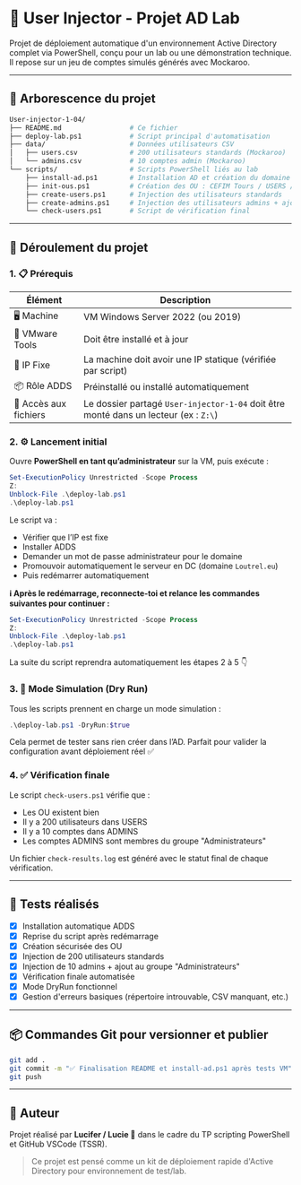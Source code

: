 # 🧠 User Injector - Projet AD Lab

Projet de déploiement automatique d'un environnement Active Directory complet via PowerShell, conçu pour un lab ou une démonstration technique. Il repose sur un jeu de comptes simulés générés avec Mockaroo.

---

## 📁 Arborescence du projet

```bash
User-injector-1-04/
├── README.md                 # Ce fichier
├── deploy-lab.ps1            # Script principal d'automatisation
├── data/                     # Données utilisateurs CSV
│   ├── users.csv             # 200 utilisateurs standards (Mockaroo)
│   └── admins.csv            # 10 comptes admin (Mockaroo)
└── scripts/                  # Scripts PowerShell liés au lab
    ├── install-ad.ps1        # Installation AD et création du domaine "Loutrel.eu"
    ├── init-ous.ps1          # Création des OU : CEFIM Tours / USERS / ADMINS
    ├── create-users.ps1      # Injection des utilisateurs standards
    ├── create-admins.ps1     # Injection des utilisateurs admins + ajout groupe "Administrateurs"
    └── check-users.ps1       # Script de vérification final
```

---

## 🚀 Déroulement du projet

### 1. 📋 Prérequis

| Élément | Description |
|--------|-------------|
| 🖥️ Machine | VM Windows Server 2022 (ou 2019) |
| 🔧 VMware Tools | Doit être installé et à jour |
| 🔌 IP Fixe | La machine doit avoir une IP statique (vérifiée par script) |
| 📦 Rôle ADDS | Préinstallé ou installé automatiquement |
| 📂 Accès aux fichiers | Le dossier partagé `User-injector-1-04` doit être monté dans un lecteur (ex : `Z:\`) |

### 2. ⚙️ Lancement initial

Ouvre **PowerShell en tant qu’administrateur** sur la VM, puis exécute :

```powershell
Set-ExecutionPolicy Unrestricted -Scope Process
Z:
Unblock-File .\deploy-lab.ps1
.\deploy-lab.ps1
```

Le script va :
- Vérifier que l’IP est fixe
- Installer ADDS
- Demander un mot de passe administrateur pour le domaine
- Promouvoir automatiquement le serveur en DC (domaine `Loutrel.eu`)
- Puis redémarrer automatiquement

**ℹ️ Après le redémarrage, reconnecte-toi et relance les commandes suivantes pour continuer :**

```powershell
Set-ExecutionPolicy Unrestricted -Scope Process
Z:
Unblock-File .\deploy-lab.ps1
.\deploy-lab.ps1
```

La suite du script reprendra automatiquement les étapes 2 à 5 👇

### 3. 🧪 Mode Simulation (Dry Run)

Tous les scripts prennent en charge un mode simulation :

```powershell
.\deploy-lab.ps1 -DryRun:$true
```

Cela permet de tester sans rien créer dans l’AD. Parfait pour valider la configuration avant déploiement réel ✅

### 4. ✅ Vérification finale

Le script `check-users.ps1` vérifie que :
- Les OU existent bien
- Il y a 200 utilisateurs dans USERS
- Il y a 10 comptes dans ADMINS
- Les comptes ADMINS sont membres du groupe "Administrateurs"

Un fichier `check-results.log` est généré avec le statut final de chaque vérification.

---

## 🧪 Tests réalisés

- [x] Installation automatique ADDS
- [x] Reprise du script après redémarrage
- [x] Création sécurisée des OU
- [x] Injection de 200 utilisateurs standards
- [x] Injection de 10 admins + ajout au groupe "Administrateurs"
- [x] Vérification finale automatisée
- [x] Mode DryRun fonctionnel
- [x] Gestion d'erreurs basiques (répertoire introuvable, CSV manquant, etc.)

---

## 📦 Commandes Git pour versionner et publier

```bash
git add .
git commit -m "✅ Finalisation README et install-ad.ps1 après tests VM"
git push
```

---

## 🙋 Auteur

Projet réalisé par **Lucifer / Lucie 🦦** dans le cadre du TP scripting PowerShell et GitHub VSCode (TSSR).

> Ce projet est pensé comme un kit de déploiement rapide d'Active Directory pour environnement de test/lab.
